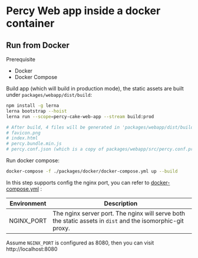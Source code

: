 # Percy Web app inside a docker container

## Run from Docker

Prerequisite

- Docker
- Docker Compose



Build app (which will build in production mode), the static assets are built under `packages/webapp/dist/build`:

```bash
npm install -g lerna
lerna bootstrap --hoist
lerna run --scope=percy-cake-web-app --stream build:prod

# After build, 4 files will be generated in 'packages/webapp/dist/build':
# favicon.png
# index.html
# percy.bundle.min.js
# percy.conf.json (which is a copy of packages/webapp/src/percy.conf.prod.json)
```



Run docker compose:

```bash
docker-compose -f ./packages/docker/docker-compose.yml up --build
```



In this step supports config the nginx port, you can refer to [docker-compose.yml](docker-compose.yml)  :

| Environment | Description                                                                                                |
|-------------|------------------------------------------------------------------------------------------------------------|
| NGINX_PORT  | The nginx server port. The nginx will serve both the static assets in `dist` and the isomorphic-git proxy. |



Assume `NGINX_PORT` is configured as 8080, then you can visit http://localhost:8080
